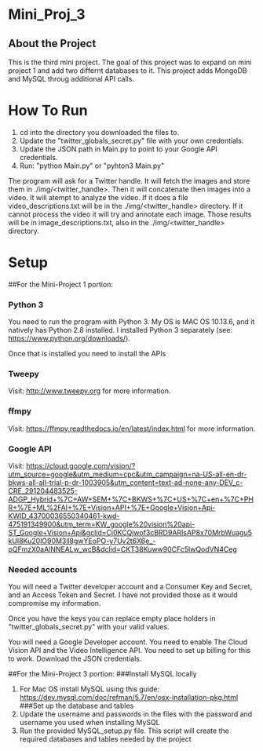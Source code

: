 # Mini_Proj_3
## About the Project 
This is the third mini project. The goal of this project was to expand on mini project 1 and add two differnt databases to it. This project adds MongoDB and MySQL throug additional API calls. 

# How To Run
1) cd into the directory you downloaded the files to. 
2) Update the "twitter_globals_secret.py" file with your own credentials.
3) Update the JSON path in Main.py to point to your Google API credentials.
4) Run: "python Main.py" or "pyhton3 Main.py"

The program will ask for a Twitter handle. It will fetch the images and store them in ./img/<twitter_handle>.
Then it will concatenate then images into a video. 
It will atempt to analyze the video. If it does a file video_descriptions.txt will be in the ./img/<twitter_handle> directory.
If it cannot process the video it will try and annotate each image. Those results will be in image_descriptions.txt, also in the ./img/<twitter_handle> directory.

# Setup
##For the Mini-Project 1 portion:
### Python 3
You need to run the program with Python 3. My OS is MAC OS 10.13.6, and it natively has Python 2.8 installed. I installed Python 3 separately (see: https://www.python.org/downloads/).

Once that is installed you need to install the APIs 
### Tweepy
Visit: http://www.tweepy.org for more information.


### ffmpy
Visit: https://ffmpy.readthedocs.io/en/latest/index.html for more information.

### Google API
Visit: https://cloud.google.com/vision/?utm_source=google&utm_medium=cpc&utm_campaign=na-US-all-en-dr-bkws-all-all-trial-p-dr-1003905&utm_content=text-ad-none-any-DEV_c-CRE_291204483525-ADGP_Hybrid+%7C+AW+SEM+%7C+BKWS+%7C+US+%7C+en+%7C+PHR+%7E+ML%2FAI+%7E+Vision+API+%7E+Google+Vision+Api-KWID_43700036550340461-kwd-475191349900&utm_term=KW_google%20vision%20api-ST_Google+Vision+Api&gclid=Cj0KCQjwof3cBRD9ARIsAP8x70MrbWuagu5kUI8Ku20lO90M3ll8gwYEoPO-y7Uv2t6X6e_-pQFmzX0aAlNNEALw_wcB&dclid=CKT38Kuww90CFc5lwQodVN4Ceg

### Needed accounts
You will need a Twitter developer account and a Consumer Key and Secret, and an Access Token and Secret. I have not provided those as it would compromise my information. 

Once you have the keys you can replace empty place holders in "twitter_globals_secret.py" with your valid values.

You will need a Google Developer account. You need to enable The Cloud Vision API and the Video Intelligence API. You need to set up billing for this to work. Download the JSON credentials. 

##For the Mini-Project 3 portion:
###Install MySQL locally
1) For Mac OS install MySQL using this guide: https://dev.mysql.com/doc/refman/5.7/en/osx-installation-pkg.html 
###Set up the database and tables
1) Update the username and passwords in the files <ADD FILENAME> with the password and username you used when installing MySQL
2) Run the provided MySQL_setup.py file. This script will create the required databases and tables needed by the project
